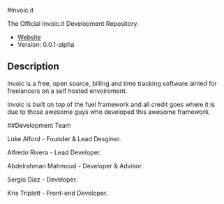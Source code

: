 #Invoic.it

The Official Invoic.it Development Repository.

* [Website](http://invoic.it/)
* Version: 0.0.1-alpha

## Description

Invoic is a free, open source, billing and time tracking software aimed for freelancers on a self hosted envoiroment.

Invoic is built on top of the fuel framework and all credit goes where it is due to those awesome guys who developed this awesome framework.

##Development Team

Luke Alford - Founder & Lead Desginer.

Alfredo Rivera - Lead Developer.

Abdelrahman Mahmoud - Developer & Advisor.

Sergio Diaz - Developer.

Kris Triplett - Front-end Developer.
